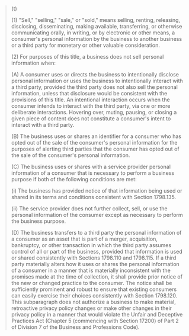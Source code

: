 > (t)
>
> (1)  "Sell," "selling," "sale," or "sold," means selling, renting, releasing, disclosing, disseminating, making available, transferring, or otherwise communicating orally, in writing, or by electronic or other means, a consumer's personal information by the business to another business or a third party for monetary or other valuable consideration.
>
> (2)  For purposes of this title, a business does not sell personal information when:
>
> (A)  A consumer uses or directs the business to intentionally disclose personal information or uses the business to intentionally interact with a third party, provided the third party does not also sell the personal information, unless that disclosure would be consistent with the provisions of this title.  An intentional interaction occurs when the consumer intends to interact with the third party, via one or more deliberate interactions.  Hovering over, muting, pausing, or closing a given piece of content does not constitute a consumer's intent to interact with a third party.
>
> (B)  The business uses or shares an identifier for a consumer who has opted out of the sale of the consumer's personal information for the purposes of alerting third parties that the consumer has opted out of the sale of the consumer's personal information.
>
> (C)  The business uses or shares with a service provider personal information of a consumer that is necessary to perform a business purpose if both of the following conditions are met:
>
> (i)  The business has provided notice of that information being used or shared in its terms and conditions consistent with Section 1798.135.
>
> (ii)  The service provider does not further collect, sell, or use the personal information of the consumer except as necessary to perform the business purpose.
>
> (D)  The business transfers to a third party the personal information of a consumer as an asset that is part of a merger, acquisition, bankruptcy, or other transaction in which the third party assumes control of all or part of the business, provided that information is used or shared consistently with Sections 1798.110 and 1798.115.  If a third party materially alters how it uses or shares the personal information of a consumer in a manner that is materially inconsistent with the promises made at the time of collection, it shall provide prior notice of the new or changed practice to the consumer.  The notice shall be sufficiently prominent and robust to ensure that existing consumers can easily exercise their choices consistently with Section 1798.120.  This subparagraph does not authorize a business to make material, retroactive privacy policy changes or make other changes in their privacy policy in a manner that would violate the Unfair and Deceptive Practices Act (Chapter 5 (commencing with Section 17200) of Part 2 of Division 7 of the Business and Professions Code).
